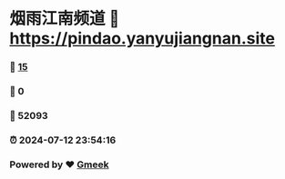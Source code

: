 # 烟雨江南频道 :link: https://pindao.yanyujiangnan.site 
### :page_facing_up: [15](https://pindao.yanyujiangnan.site/tag.html) 
### :speech_balloon: 0 
### :hibiscus: 52093 
### :alarm_clock: 2024-07-12 23:54:16 
### Powered by :heart: [Gmeek](https://github.com/Meekdai/Gmeek)
